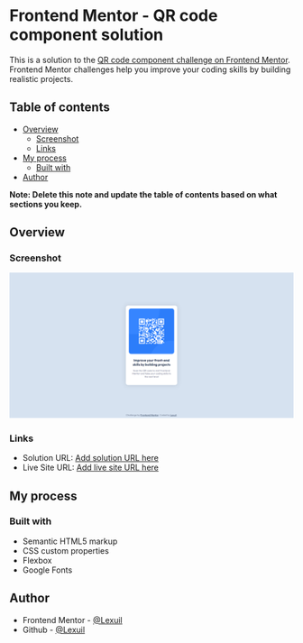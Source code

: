 # Frontend Mentor - QR code component solution

This is a solution to the [QR code component challenge on Frontend Mentor](https://www.frontendmentor.io/challenges/qr-code-component-iux_sIO_H). Frontend Mentor challenges help you improve your coding skills by building realistic projects.

## Table of contents

- [Overview](#overview)
  - [Screenshot](#screenshot)
  - [Links](#links)
- [My process](#my-process)
  - [Built with](#built-with)
- [Author](#author)

**Note: Delete this note and update the table of contents based on what sections you keep.**

## Overview

### Screenshot

![](./images/screenshot.png)

### Links

- Solution URL: [Add solution URL here](https://github.com/Lexuil/qr-code-component-main)
- Live Site URL: [Add live site URL here](https://lexuil.github.io/qr-code-component-main/)

## My process

### Built with

- Semantic HTML5 markup
- CSS custom properties
- Flexbox
- Google Fonts

## Author

- Frontend Mentor - [@Lexuil](https://www.frontendmentor.io/profile/Lexuil)
- Github - [@Lexuil](https://github.com/Lexuil)